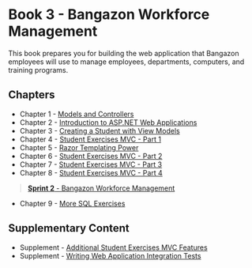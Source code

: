 # Book 3 - Bangazon Workforce Management

This book prepares you for building the web application that Bangazon employees will use to manage employees, departments, computers, and training programs.

## Chapters

* Chapter 1 - [Models and Controllers](./chapters/MODELS_CONTROLLERS.md)
* Chapter 2 - [Introduction to ASP.NET Web Applications](./chapters/ASPNET_INTRO.md)
* Chapter 3 - [Creating a Student with View Models](./chapters/VIEWMODELS.md)
* Chapter 4 - [Student Exercises MVC - Part 1](./chapters/STUDENT_EXERCISES_WEBAPP.md)
* Chapter 5 - [Razor Templating Power](./chapters/RAZOR_FEATURES.md)
* Chapter 6 - [Student Exercises MVC - Part 2](./chapters/STUDENT_EXERCISES_MULTISELECT.md)
* Chapter 7 - [Student Exercises MVC - Part 3](./chapters/INSTRUCTOR_COHORT_RAZOR.md)
* Chapter 8 - [Student Exercises MVC - Part 4](./chapters/STUDENT_EXERCISES_COHORT_RAZOR.md)

> [__Sprint 2__ - Bangazon Workforce Management](./chapters/GROUP_PROJECT.md)


* Chapter 9 - [More SQL Exercises](./chapters/SQL_EXERCISES.md)

## Supplementary Content

* Supplement - [Additional Student Exercises MVC Features](./chapters/STUDENT_EXERCISES_CHALLENGES.md)
* Supplement - [Writing Web Application Integration Tests](./chapters/XUNIT_INTRO.md)
